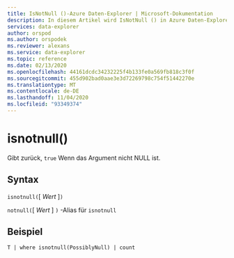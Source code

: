 ```yaml
---
title: IsNotNull ()-Azure Daten-Explorer | Microsoft-Dokumentation
description: In diesem Artikel wird IsNotNull () in Azure Daten-Explorer beschrieben.
services: data-explorer
author: orspod
ms.author: orspodek
ms.reviewer: alexans
ms.service: data-explorer
ms.topic: reference
ms.date: 02/13/2020
ms.openlocfilehash: 44161dcdc34232225f4b133fe0a569fb818c3f0f
ms.sourcegitcommit: 455d902bad0aae3e3d72269798c754f51442270e
ms.translationtype: MT
ms.contentlocale: de-DE
ms.lasthandoff: 11/04/2020
ms.locfileid: "93349374"
---
```

# <a name="isnotnull"></a>isnotnull()

Gibt zurück, `true` Wenn das Argument nicht NULL ist.

## <a name="syntax"></a>Syntax

`isnotnull(`[ *Wert* ]`)`

`notnull(`[ *Wert* ] `)` -Alias für `isnotnull`

## <a name="example"></a>Beispiel

```kusto
T | where isnotnull(PossiblyNull) | count
```
